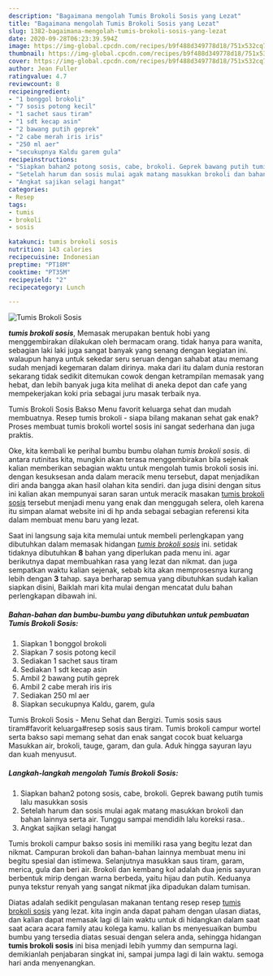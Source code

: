 ```yaml
---
description: "Bagaimana mengolah Tumis Brokoli Sosis yang Lezat"
title: "Bagaimana mengolah Tumis Brokoli Sosis yang Lezat"
slug: 1382-bagaimana-mengolah-tumis-brokoli-sosis-yang-lezat
date: 2020-09-28T06:23:39.594Z
image: https://img-global.cpcdn.com/recipes/b9f488d349778d18/751x532cq70/tumis-brokoli-sosis-foto-resep-utama.jpg
thumbnail: https://img-global.cpcdn.com/recipes/b9f488d349778d18/751x532cq70/tumis-brokoli-sosis-foto-resep-utama.jpg
cover: https://img-global.cpcdn.com/recipes/b9f488d349778d18/751x532cq70/tumis-brokoli-sosis-foto-resep-utama.jpg
author: Jean Fuller
ratingvalue: 4.7
reviewcount: 8
recipeingredient:
- "1 bonggol brokoli"
- "7 sosis potong kecil"
- "1 sachet saus tiram"
- "1 sdt kecap asin"
- "2 bawang putih geprek"
- "2 cabe merah iris iris"
- "250 ml aer"
- "secukupnya Kaldu garem gula"
recipeinstructions:
- "Siapkan bahan2 potong sosis, cabe, brokoli. Geprek bawang putih tumis lalu masukkan sosis"
- "Setelah harum dan sosis mulai agak matang masukkan brokoli dan bahan lainnya serta air. Tunggu sampai mendidih lalu koreksi rasa.."
- "Angkat sajikan selagi hangat"
categories:
- Resep
tags:
- tumis
- brokoli
- sosis

katakunci: tumis brokoli sosis 
nutrition: 143 calories
recipecuisine: Indonesian
preptime: "PT18M"
cooktime: "PT35M"
recipeyield: "2"
recipecategory: Lunch

---
```



![Tumis Brokoli Sosis](https://img-global.cpcdn.com/recipes/b9f488d349778d18/751x532cq70/tumis-brokoli-sosis-foto-resep-utama.jpg)

<b><i>tumis brokoli sosis</i></b>, Memasak merupakan bentuk hobi yang menggembirakan dilakukan oleh bermacam orang. tidak hanya para wanita, sebagian laki laki juga sangat banyak yang senang dengan kegiatan ini. walaupun hanya untuk sekedar seru seruan dengan sahabat atau memang sudah menjadi kegemaran dalam dirinya. maka dari itu dalam dunia restoran sekarang tidak sedikit ditemukan cowok dengan ketrampilan memasak yang hebat, dan lebih banyak juga kita melihat di aneka depot dan cafe yang mempekerjakan koki pria sebagai juru masak terbaik nya.

Tumis Brokoli Sosis Bakso Menu favorit keluarga sehat dan mudah membuatnya. Resep tumis brokoli - siapa bilang makanan sehat gak enak? Proses membuat tumis brokoli wortel sosis ini sangat sederhana dan juga praktis.

Oke, kita kembali ke perihal bumbu bumbu olahan <i>tumis brokoli sosis</i>. di antara rutinitas kita, mungkin akan terasa menggembirakan bila sejenak kalian memberikan sebagian waktu untuk mengolah tumis brokoli sosis ini. dengan kesuksesan anda dalam meracik menu tersebut, dapat menjadikan diri anda bangga akan hasil olahan kita sendiri. dan juga disini dengan situs ini kalian akan mempunyai saran saran untuk meracik masakan <u>tumis brokoli sosis</u> tersebut menjadi menu yang enak dan menggugah selera, oleh karena itu simpan alamat website ini di hp anda sebagai sebagian referensi kita dalam membuat menu baru yang lezat.


Saat ini langsung saja kita memulai untuk membeli perlengkapan yang dibutuhkan dalam memasak hidangan <u><i>tumis brokoli sosis</i></u> ini. setidak tidaknya dibutuhkan <b>8</b> bahan yang diperlukan pada menu ini. agar berikutnya dapat membuahkan rasa yang lezat dan nikmat. dan juga sempatkan waktu kalian sejenak, sebab kita akan memprosesnya kurang lebih dengan <b>3</b> tahap. saya berharap semua yang dibutuhkan sudah kalian siapkan disini, Baiklah mari kita mulai dengan mencatat dulu bahan perlengkapan dibawah ini.

<!--inarticleads1-->

##### Bahan-bahan dan bumbu-bumbu yang dibutuhkan untuk pembuatan Tumis Brokoli Sosis:

1. Siapkan 1 bonggol brokoli
1. Siapkan 7 sosis potong kecil
1. Sediakan 1 sachet saus tiram
1. Sediakan 1 sdt kecap asin
1. Ambil 2 bawang putih geprek
1. Ambil 2 cabe merah iris iris
1. Sediakan 250 ml aer
1. Siapkan secukupnya Kaldu, garem, gula


Tumis Brokoli Sosis - Menu Sehat dan Bergizi. Tumis sosis saus tiram#favorit keluarga#resep sosis saus tiram. Tumis brokoli campur wortel serta bakso sapi memang sehat dan enak sangat cocok buat keluarga Masukkan air, brokoli, tauge, garam, dan gula. Aduk hingga sayuran layu dan kuah menyusut. 

<!--inarticleads2-->

##### Langkah-langkah mengolah Tumis Brokoli Sosis:

1. Siapkan bahan2 potong sosis, cabe, brokoli. Geprek bawang putih tumis lalu masukkan sosis
1. Setelah harum dan sosis mulai agak matang masukkan brokoli dan bahan lainnya serta air. Tunggu sampai mendidih lalu koreksi rasa..
1. Angkat sajikan selagi hangat


Tumis brokoli campur bakso sosis ini memiliki rasa yang begitu lezat dan nikmat. Campuran brokoli dan bahan-bahan lainnya membuat menu ini begitu spesial dan istimewa. Selanjutnya masukkan saus tiram, garam, merica, gula dan beri air. Brokoli dan kembang kol adalah dua jenis sayuran berbentuk mirip dengan warna berbeda, yaitu hijau dan putih. Keduanya punya tekstur renyah yang sangat nikmat jika dipadukan dalam tumisan. 

Diatas adalah sedikit pengulasan makanan tentang resep resep <u>tumis brokoli sosis</u> yang lezat. kita ingin anda dapat paham dengan ulasan diatas, dan kalian dapat memasak lagi di lain waktu untuk di hidangkan dalam saat saat acara acara family atau kolega kamu. kalian bs menyesuaikan bumbu bumbu yang tersedia diatas sesuai dengan selera anda, sehingga hidangan <b>tumis brokoli sosis</b> ini bisa menjadi lebih yummy dan sempurna lagi. demikianlah penjabaran singkat ini, sampai jumpa lagi di lain waktu. semoga hari anda menyenangkan.
